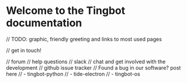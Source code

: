 # Welcome to the Tingbot documentation

// TODO: graphic, friendly greeting and links to most used pages

// get in touch!

// forum
//    help questions
// slack
//    chat and get involved with the development
// github issue tracker
//    Found a bug in our software? post here
//      - tingbot-python
//      - tide-electron
//      - tingbot-os
